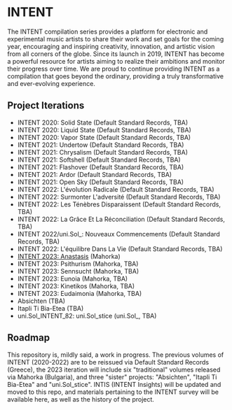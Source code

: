 # INTENT

The INTENT compilation series provides a platform for electronic and experimental music artists to share their work and set goals for the coming year, encouraging and inspiring creativity, innovation, and artistic vision from all corners of the globe. Since its launch in 2019, INTENT has become a powerful resource for artists aiming to realize their ambitions and monitor their progress over time. We are proud to continue providing INTENT as a compilation that goes beyond the ordinary, providing a truly transformative and ever-evolving experience.

## Project Iterations

* INTENT 2020: Solid State (Default Standard Records, TBA)
* INTENT 2020: Liquid State (Default Standard Records, TBA)
* INTENT 2020: Vapor State (Default Standard Records, TBA)
* INTENT 2021: Undertow (Default Standard Records, TBA)
* INTENT 2021: Chrysalism (Default Standard Records, TBA)
* INTENT 2021: Softshell (Default Standard Records, TBA)
* INTENT 2021: Flashover (Default Standard Records, TBA)
* INTENT 2021: Ardor (Default Standard Records, TBA)
* INTENT 2021: Open Sky (Default Standard Records, TBA)
* INTENT 2022: L'évolution Radicale (Default Standard Records, TBA)
* INTENT 2022: Surmonter L'adversité (Default Standard Records, TBA)
* INTENT 2022: Les Ténèbres Disparaissent (Default Standard Records, TBA)
* INTENT 2022: La Grâce Et La Réconciliation (Default Standard Records, TBA)
* INTENT 2022/uni.Sol_: Nouveaux Commencements (Default Standard Records, TBA)
* INTENT 2022: L'équilibre Dans La Vie (Default Standard Records, TBA)
* [INTENT 2023: Anastasis](https://mahorka.org/release/333) (Mahorka)
* INTENT 2023: Psithurism (Mahorka, TBA)
* INTENT 2023: Sennsucht (Mahorka, TBA)
* INTENT 2023: Eunoia (Mahorka, TBA)
* INTENT 2023: Kinetikos (Mahorka, TBA)
* INTENT 2023: Eudaimonia (Mahorka, TBA)
* Absichten (TBA)
* Itapli Ti Bia-Etea (TBA)
* uni.Sol_INTENT_82: uni.Sol_stice (uni.Sol_, TBA)

## Roadmap

This repository is, mildly said, a work in progress. The previous volumes of INTENT (2020-2022) are to be reissued via Default Standard Records (Greece), the 2023 iteration will include six "traditional" volumes released via Mahorka (Bulgaria), and three "sister" projects: "Absichten", "Itapli Ti Bia-Etea" and "uni.Sol_stice". INTIS (INTENT Insights) will be updated and moved to this repo, and materials pertaining to the INTENT survey will be available here, as well as the history of the project. 


